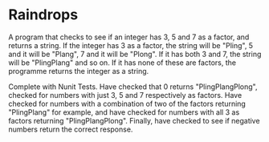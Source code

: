 # Raindrops

A program that checks to see if an integer has 3, 5 and 7 as a factor, and returns a string.  If the integer has 3 as a factor, the string will be "Pling", 5 and it will be "Plang", 7 and it will be "Plong".  If it has both 3 and 7, the string will be "PlingPlang" and so on. If it has none of these are factors,  the programme returns the integer as a string.

Complete with Nunit Tests.  Have checked that 0 returns "PlingPlangPlong", checked for numbers with just 3, 5 and 7 respectively as factors.  Have checked for numbers with a combination of two of the factors returning "PlingPlang" for example, and have checked for numbers with all 3 as factors returning "PlingPlangPlong".  Finally, have checked to see if negative numbers return the correct response.